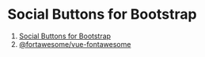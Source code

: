 # Social Buttons for Bootstrap

1. [Social Buttons for Bootstrap](https://lipis.github.io/bootstrap-social/)
2. [@fortawesome/vue-fontawesome](https://www.npmjs.com/package/@fortawesome/vue-fontawesome)
